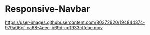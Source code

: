 # Responsive-Navbar
https://user-images.githubusercontent.com/80372920/194844374-979a06cf-ca68-4eec-b69d-cd1933cffcbe.mov

